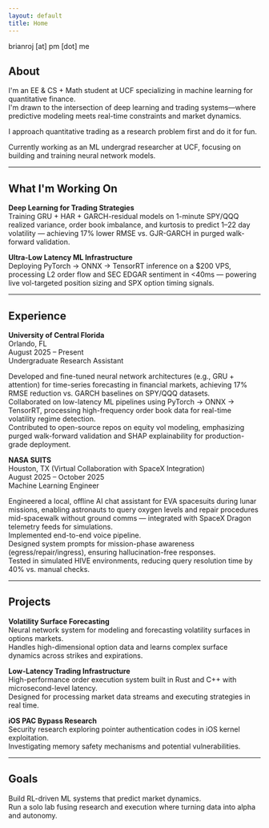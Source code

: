 ```yaml
---
layout: default
title: Home
---
```


<div class="contact-email">brianroj [at] pm [dot] me</div>

## About

I'm an EE & CS + Math student at UCF specializing in machine learning for quantitative finance.  
I'm drawn to the intersection of deep learning and trading systems—where predictive modeling meets real-time constraints and market dynamics.

I approach quantitative trading as a research problem first and do it for fun.  

Currently working as an ML undergrad researcher at UCF, focusing on building and training neural network models.

---

## What I'm Working On

**Deep Learning for Trading Strategies**  
Training GRU + HAR + GARCH-residual models on 1-minute SPY/QQQ realized variance, order book imbalance, and kurtosis to predict 1–22 day volatility — achieving 17% lower RMSE vs. GJR-GARCH in purged walk-forward validation.

**Ultra-Low Latency ML Infrastructure**  
Deploying PyTorch → ONNX → TensorRT inference on a $200 VPS, processing L2 order flow and SEC EDGAR sentiment in <40ms — powering live vol-targeted position sizing and SPX option timing signals.

---

## Experience

**University of Central Florida**  
Orlando, FL  
August 2025 – Present  
Undergraduate Research Assistant  

Developed and fine-tuned neural network architectures (e.g., GRU + attention) for time-series forecasting in financial markets, achieving 17% RMSE reduction vs. GARCH baselines on SPY/QQQ datasets.  
Collaborated on low-latency ML pipelines using PyTorch → ONNX → TensorRT, processing high-frequency order book data for real-time volatility regime detection.  
Contributed to open-source repos on equity vol modeling, emphasizing purged walk-forward validation and SHAP explainability for production-grade deployment.

**NASA SUITS**  
Houston, TX (Virtual Collaboration with SpaceX Integration)  
August 2025 – October 2025  
Machine Learning Engineer  

Engineered a local, offline AI chat assistant for EVA spacesuits during lunar missions, enabling astronauts to query oxygen levels and repair procedures mid-spacewalk without ground comms — integrated with SpaceX Dragon telemetry feeds for simulations.  
Implemented end-to-end voice pipeline.  
Designed system prompts for mission-phase awareness (egress/repair/ingress), ensuring hallucination-free responses.  
Tested in simulated HIVE environments, reducing query resolution time by 40% vs. manual checks.

---

## Projects

**Volatility Surface Forecasting**  
Neural network system for modeling and forecasting volatility surfaces in options markets.  
Handles high-dimensional option data and learns complex surface dynamics across strikes and expirations.

**Low-Latency Trading Infrastructure**  
High-performance order execution system built in Rust and C++ with microsecond-level latency.  
Designed for processing market data streams and executing strategies in real time.

**iOS PAC Bypass Research**  
Security research exploring pointer authentication codes in iOS kernel exploitation.  
Investigating memory safety mechanisms and potential vulnerabilities.

---

## Goals

Build RL-driven ML systems that predict market dynamics.  
Run a solo lab fusing research and execution where turning data into alpha and autonomy.

